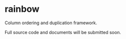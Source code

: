 # rainbow
Column ordering and duplication framework.

Full source code and documents will be submitted soon.

